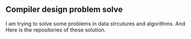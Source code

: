 ## Compiler design problem solve

I am trying to solve some problems in data strcutures and algorithms. And Here is the repositories of these solution.
